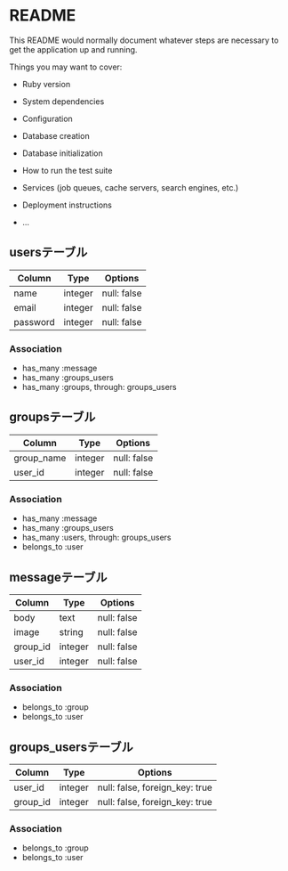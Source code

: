 # README

This README would normally document whatever steps are necessary to get the
application up and running.

Things you may want to cover:

* Ruby version

* System dependencies

* Configuration

* Database creation

* Database initialization

* How to run the test suite

* Services (job queues, cache servers, search engines, etc.)

* Deployment instructions

* ...

## usersテーブル
|Column|Type|Options|
|------|----|-------|
|name|integer|null: false|
|email|integer|null: false|
|password|integer|null: false|

### Association
- has_many :message
- has_many :groups_users
- has_many :groups, through: groups_users

## groupsテーブル
|Column|Type|Options|
|------|----|-------|
|group_name|integer|null: false|
|user_id|integer|null: false|

### Association
- has_many :message
- has_many :groups_users
- has_many :users, through: groups_users
- belongs_to :user

## messageテーブル
|Column|Type|Options|
|------|----|-------|
|body|text|null: false|
|image|string|null: false|
|group_id|integer|null: false|
|user_id|integer|null: false|

### Association
- belongs_to :group
- belongs_to :user

## groups_usersテーブル

|Column|Type|Options|
|------|----|-------|
|user_id|integer|null: false, foreign_key: true|
|group_id|integer|null: false, foreign_key: true|

### Association
- belongs_to :group
- belongs_to :user
